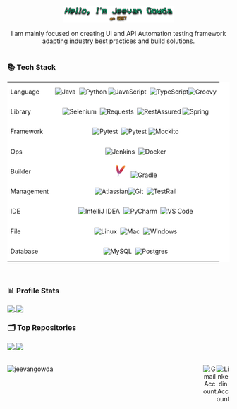<p align="center"><img width="50%" src="Hello-Im-Jeevan-Gowda.png"></p>

<div align='center'>
I am mainly focused on creating UI and API Automation testing framework adapting industry best practices and build solutions.
</div>
</br>
<div>
<h3> 📚 Tech Stack </h3>
<table  align="center" style="background-color: #fff;">
<!--   <thead>
		<tr>
			<th colspan=2> Tech Stack <img width="auto" height="40" src='https://upload.wikimedia.org/wikipedia/commons/e/ef/Stack_Overflow_icon.svg' ></th>
		</tr>
	</thead> -->
	<tbody>
		<tr>
      <td>
				Language
			</td>
			<td style="text-align: center; height: 40px; background-color: #fff;">
				<img width="auto" height="50" title="Java" src='https://upload.wikimedia.org/wikipedia/en/3/30/Java_programming_language_logo.svg'/>&nbsp&nbsp;<img src="https://upload.wikimedia.org/wikipedia/commons/c/c3/Python-logo-notext.svg" title="Python" alt="Python" width="auto" height="40"/>&nbsp;<img src='https://upload.wikimedia.org/wikipedia/commons/6/6a/JavaScript-logo.png' title='JavaScript' height='40' width='auto' alt="JavaScript">&nbsp&nbsp;<img src='https://upload.wikimedia.org/wikipedia/commons/f/f5/Typescript.svg' title='TypeScript' height='40' width='auto' alt="TypeScript"><img src='https://upload.wikimedia.org/wikipedia/commons/3/36/Groovy-logo.svg' title='Groovy' height='40' width='auto' alt="Groovy">
			</td>
		</tr>
    <tr>
      <td>
				Library
			</td>
			<td style="text-align: center; height: 40px; background-color: #fff;">
				<img src="https://avatars.githubusercontent.com/u/983927?s=200&v=4" title='Selenium' width='auto' height="40"/>&nbsp;
				<img src="https://upload.wikimedia.org/wikipedia/commons/a/aa/Requests_Python_Logo.png" title="Requests" width='auto' height="40"/>&nbsp;
				<img src="https://avatars.githubusercontent.com/u/19369327?s=200&v=4" title="RestAssured" width='auto' height="40"/>
				<img src="https://upload.wikimedia.org/wikipedia/commons/7/79/Spring_Boot.svg" title="Spring" width='auto' height="40"/>
			</td>
		</tr>
    <tr>
      <td>
				Framework
			</td>
			<td style="text-align: center; height: 40px; background-color: #fff;">
				<img src="https://upload.wikimedia.org/wikipedia/commons/b/ba/Pytest_logo.svg" title='Pytest' alt="Pytest" width="auto" height="40"/>&nbsp;
				<img src="https://avatars.githubusercontent.com/u/12528662?s=200&v=4" title='TestNG' alt="Pytest" width="auto" height="40"/>
				<img src="https://raw.githubusercontent.com/mockito/mockito.github.io/master/img/logo%402x.png" title='Mockito' alt="Mockito" width="auto" height="40"/>
			</td>
		</tr>
    <tr>
      <td>
				Ops
			</td>
			<td style="text-align: center; height: 40px; background-color: #fff;">
				<img src="https://www.jenkins.io/images/logos/jenkins/jenkins.png" title="Jenkins" width='auto' height="40"/>&nbsp&nbsp;<img src="https://www.docker.com/wp-content/uploads/2022/03/Moby-logo.png" title="Docker" width='auto' height="40"/>
			</td>
		</tr>
    <tr>
      <td>
				Builder
			</td>
			<td style="text-align: center; height: 40px; background-color: #fff;">
				<img width="auto" height="30" src="https://github.com/vscode-icons/vscode-icons/blob/master/icons/file_type_maven.svg" title='Maven'/>&nbsp&nbsp;<img src="https://avatars.githubusercontent.com/u/124156?s=200&v=4" title='Gradle' width="auto" height="40"/>
			</td>
		</tr>
<tr>
      <td>
				Management
			</td>
			<td style="text-align: center; height: 40px; background-color: #fff;">
				<img width="auto" height="40" src="https://logos-world.net/wp-content/uploads/2023/03/Atlassian-Logo.png" title='Atlassian'/><img src="https://upload.wikimedia.org/wikipedia/commons/3/3f/Git_icon.svg" title='Git' width="auto" height="40"/>&nbsp&nbsp;<img src="https://www.testrail.com/wp-content/uploads/2022/12/TestRail_Logo_Main_01.svg" title='TestRail' width="auto" height="30"/>
			</td>
		</tr>
    <tr>
      <td>
				IDE
			</td>
			<td style="text-align: center; height: 40px; background-color: #fff;">
				<img width="auto" height="40" title='IntelliJ IDEA' src='https://upload.wikimedia.org/wikipedia/commons/9/9c/IntelliJ_IDEA_Icon.svg'/>&nbsp&nbsp;<img src="https://upload.wikimedia.org/wikipedia/commons/1/1d/PyCharm_Icon.svg" title='PyCharm' width="auto" height="40"/>&nbsp&nbsp;<img src="https://upload.wikimedia.org/wikipedia/commons/9/9a/Visual_Studio_Code_1.35_icon.svg" title='VS Code' width="auto" height="40"/>
			</td>
		</tr>
 <tr>
      <td>
			File
			</td>
			<td style="text-align: center; height: 40px; background-color: #fff;">
				<img width="auto" height="40" title='Linux' src='https://upload.wikimedia.org/wikipedia/commons/3/35/Tux.svg'/>&nbsp&nbsp;<img src="https://upload.wikimedia.org/wikipedia/commons/8/84/Apple_Computer_Logo_rainbow.svg" title='Mac' width="auto" height="40"/>&nbsp&nbsp;<img src="https://upload.wikimedia.org/wikipedia/commons/5/5f/Windows_logo_-_2012.svg" title='Windows' width="auto" height="40"/>
			</td>
		</tr>
<tr>
      <td>
				Database
			</td>
			<td style="text-align: center; height: 40px; background-color: #fff;">
				<img width="auto" height="40" title='MySQL' src='https://upload.wikimedia.org/wikipedia/en/d/dd/MySQL_logo.svg'/>&nbsp&nbsp;<img src="https://upload.wikimedia.org/wikipedia/commons/2/29/Postgresql_elephant.svg" title='Postgres' width="auto" height="40"/>
			</td>
		</tr>
  </tbody>
</table>
</div>
<br>
<div>
<h3> 📊 Profile Stats </h3>
<a href="https://github.com/jeevanpgowda/github-readme-stats">
  <img align="center" src="https://github-readme-stats.vercel.app/api/top-langs/?username=jeevanpgowda&layout=compact&theme=codeSTACKr&hide=glsl,python" />
</a>
<a href="https://github.com/jeevanpgowda/github-readme-stats">
  <img align="center" src="https://github-readme-stats.vercel.app/api?username=jeevanpgowda&show_icons=true&theme=codeSTACKr&line_height=27" />
</a>
</div>
<div>
<h3> 🗂️ Top Repositories </h3>
<a href="https://github.com/jeevanpgowda/Capstone-RestAssured">
  <img align="center" src="https://github-readme-stats.vercel.app/api/pin/?username=jeevanpgowda&repo=Capstone-RestAssured&theme=codeSTACKr" />
</a>
<a href="https://github.com/jeevanpgowda/Appium_Swag_Labs">
  <img align="center" src="https://github-readme-stats.vercel.app/api/pin/?username=jeevanpgowda&repo=Appium_Swag_Labs&theme=codeSTACKr" />
</a>
</div>

<br>
<br>
<!--
<div align=center>
  <a href="https://www.linkedin.com/in/jeevan-p-48701b166/"><img align="right" src="https://cdn.worldvectorlogo.com/logos/linkedin-icon-2.svg" title="Linkedin" alt="Linkedin Account" width="30"/>
  <a href="https://www.instagram.com/_jeevan_gowda_/"><img align="right" src="https://upload.wikimedia.org/wikipedia/commons/9/95/Instagram_logo_2022.svg" title="Instagram" alt="Instagram Account" width="30"/>
  <a href="mailto:jeevanputtaswamy@gmail.com?subject=From your Github Profile"><img align="right" src="https://upload.wikimedia.org/wikipedia/commons/7/7e/Gmail_icon_%282020%29.svg" title="Gmail" alt="Gmail Account" width="30"/>
    <img align="left" src="https://komarev.com/ghpvc/?username=jeevangowda" alt="jeevangowda" /></a>
</div>
-->
<div style="text-align: center;">
  <a href="https://www.linkedin.com/in/jeevan-p-48701b166/">
    <img align="right" src="https://cdn.worldvectorlogo.com/logos/linkedin-icon-2.svg" title="Linkedin" alt="Linkedin Account" width="30"/>
  </a>
  <a href="mailto:jeevanputtaswamy@gmail.com?subject=From your Github Profile">
    <img align="right" src="https://upload.wikimedia.org/wikipedia/commons/7/7e/Gmail_icon_%282020%29.svg" title="Gmail" alt="Gmail Account" width="30"/>
  </a>
<!--   <div style="clear: both;"></div> -->
  <img align="left" src="https://komarev.com/ghpvc/?username=jeevangowda" alt="jeevangowda" />
</div>

